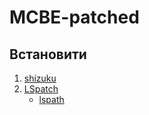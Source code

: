 # MCBE-patched
## Встановити
1. [shizuku](https://shizuku.rikka.app/download/)
2. [LSpatch](https://apt.izzysoft.de/packages/org.lsposed.lspatch)
   - [lspath](https://github.com/LSPosed/LSPatch/releases)<br>
   <br>

